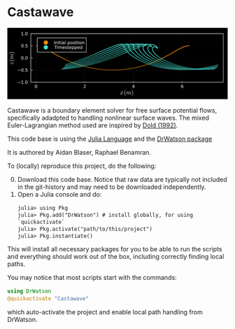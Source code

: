 # Castawave
![](breakingstepscropped.png)

Castawave is a boundary element solver for free surface potential flows, specifically adadpted to handling nonlinear surface waves. The mixed Euler-Lagrangian method used are inspired by [Dold (1992)](https://www.sciencedirect.com/science/article/pii/002199919290327U). 

This code base is using the [Julia Language](https://julialang.org/) and the
[DrWatson package](https://juliadynamics.github.io/DrWatson.jl/stable/)


It is authored by Aidan Blaser, Raphael Benamran.

To (locally) reproduce this project, do the following:

0. Download this code base. Notice that raw data are typically not included in the
   git-history and may need to be downloaded independently.
1. Open a Julia console and do:
   ```
   julia> using Pkg
   julia> Pkg.add("DrWatson") # install globally, for using `quickactivate`
   julia> Pkg.activate("path/to/this/project")
   julia> Pkg.instantiate()
   ```

This will install all necessary packages for you to be able to run the scripts and
everything should work out of the box, including correctly finding local paths.

You may notice that most scripts start with the commands:
```julia
using DrWatson
@quickactivate "Castawave"
```
which auto-activate the project and enable local path handling from DrWatson.
